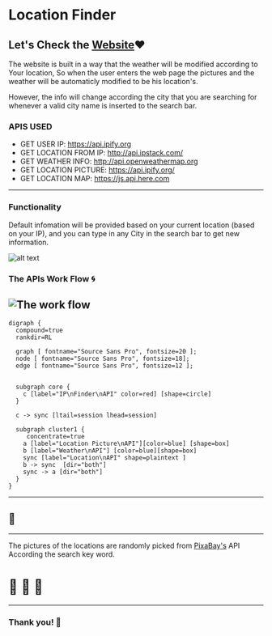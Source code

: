 # Location Finder

<!-- https://webahead5.github.io/LocationInfo/ -->
Let's Check the [Website](https://webahead5.github.io/LocationInfo/):heart:
---
The website is built in a way that the weather will be modified according to Your location, So when the user enters the web page the pictures and the weather will be automaticly modified to be his location's.

However, the info will change according the city that you are searching for whenever a valid city name is inserted to the search bar. 


### APIS USED 

- GET USER IP: https://api.ipify.org
- GET LOCATION FROM IP: http://api.ipstack.com/
- GET WEATHER INFO: http://api.openweathermap.org
- GET LOCATION PICTURE: https://api.ipify.org/
- GET LOCATION MAP: https://js.api.here.com
---


### Functionality

Default infomation will be provided based on your current location (based on your IP), and you can type in any City in the search bar to get new information.


![alt text](https://i.ibb.co/0VyX4nK/Location-App.png)


### The APIs Work Flow :cyclone:

![The work flow](https://i.imgur.com/UGgRPq0.png)
---
```graphviz
digraph {
  compound=true
  rankdir=RL

  graph [ fontname="Source Sans Pro", fontsize=20 ];
  node [ fontname="Source Sans Pro", fontsize=18];
  edge [ fontname="Source Sans Pro", fontsize=12 ];


  subgraph core {
    c [label="IP\nFinder\nAPI" color=red] [shape=circle]
  }
  
  c -> sync [ltail=session lhead=session]

  subgraph cluster1 {
     concentrate=true
    a [label="Location Picture\nAPI"][color=blue] [shape=box]
    b [label="Weather\nAPI"] [color=blue][shape=box]
    sync [label="Location\nAPI" shape=plaintext ]
    b -> sync  [dir="both"]
    sync -> a [dir="both"]
  }
}
```

---
:dog:
---

---
The pictures of the locations are randomly picked from [PixaBay's](https://pixabay.com) API According the search key word.


# :100: :muscle: :tada:

---

### Thank you! :sheep: 


